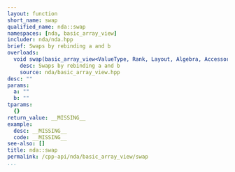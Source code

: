 ```yaml
---
layout: function
short_name: swap
qualified_name: nda::swap
namespaces: [nda, basic_array_view]
includer: nda/nda.hpp
brief: Swaps by rebinding a and b
overloads:
  void swap(basic_array_view<ValueType, Rank, Layout, Algebra, AccessorPolicy, OwningPolicy> & a, basic_array_view<ValueType, Rank, Layout, Algebra, AccessorPolicy, OwningPolicy> & b) noexcept:
    desc: Swaps by rebinding a and b
    source: nda/basic_array_view.hpp
desc: ""
params:
  a: ""
  b: ""
tparams:
  {}
return_value: __MISSING__
example:
  desc: __MISSING__
  code: __MISSING__
see-also: []
title: nda::swap
permalink: /cpp-api/nda/basic_array_view/swap
...
```


